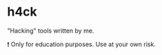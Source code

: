 # h4ck

"Hacking" tools written by me.

:exclamation: Only for education purposes. Use at your own risk.
